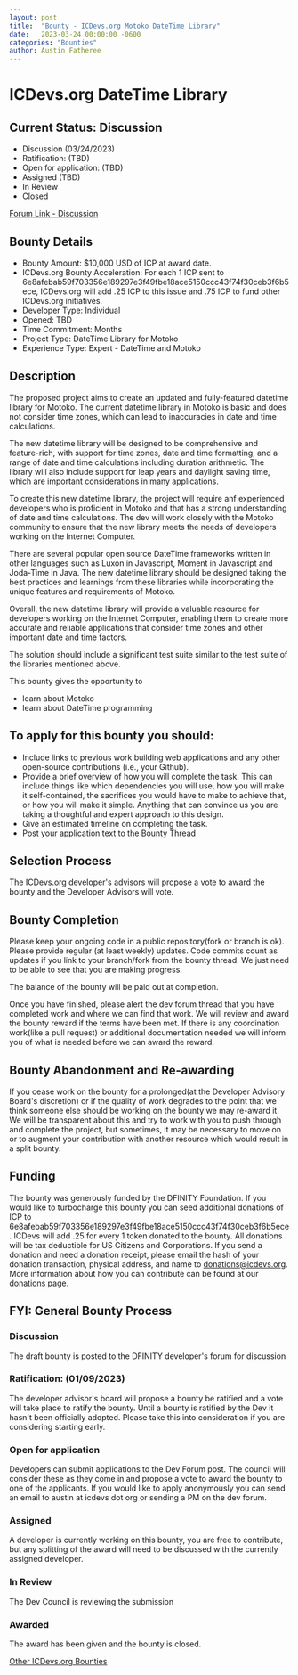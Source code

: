 ```yaml
---
layout: post
title:  "Bounty - ICDevs.org Motoko DateTime Library"
date:   2023-03-24 00:00:00 -0600
categories: "Bounties"
author: Austin Fatheree
---
```


# ICDevs.org DateTime Library

## Current Status: Discussion

* Discussion (03/24/2023)
* Ratification: (TBD)
* Open for application: (TBD)
* Assigned (TBD)
* In Review 
* Closed 

[Forum Link - Discussion](https://forum.dfinity.org/t/proposed-icdevs-org-bounty-datetime-library-10-000/)

## Bounty Details

* Bounty Amount: $10,000 USD of ICP at award date.
* ICDevs.org Bounty Acceleration: For each 1 ICP sent to 6e8afebab59f703356e189297e3f49fbe18ace5150ccc43f74f30ceb3f6b5ece, ICDevs.org will add .25 ICP to this issue and .75 ICP to fund other ICDevs.org initiatives.
* Developer Type: Individual
* Opened: TBD
* Time Commitment: Months
* Project Type: DateTime Library for Motoko
* Experience Type: Expert - DateTime and Motoko

## Description

The proposed project aims to create an updated and fully-featured datetime library for Motoko. The current datetime library in Motoko is basic and does not consider time zones, which can lead to inaccuracies in date and time calculations. 

The new datetime library will be designed to be comprehensive and feature-rich, with support for time zones, date and time formatting, and a range of date and time calculations including duration arithmetic. The library will also include support for leap years and daylight saving time, which are important considerations in many applications.

To create this new datetime library, the project will require anf experienced developers who is proficient in Motoko and that has a strong understanding of date and time calculations. The dev will work closely with the Motoko community to ensure that the new library meets the needs of developers working on the Internet Computer.

There are several popular open source DateTime frameworks written in other languages such as Luxon in Javascript, Moment in Javascript and Joda-Time in Java. The new datetime library should be designed taking the best practices and learnings from these libraries while incorporating the unique features and requirements of Motoko.

Overall, the new datetime library will provide a valuable resource for developers working on the Internet Computer, enabling them to create more accurate and reliable applications that consider time zones and other important date and time factors.

The solution should include a significant test suite similar to the test suite of the libraries mentioned above.

This bounty gives the opportunity to

* learn about Motoko
* learn about DateTime programming


## To apply for this bounty you should:

* Include links to previous work building web applications and any other open-source contributions (i.e., your Github).
* Provide a brief overview of how you will complete the task. This can include things like which dependencies you will use, how you will make it self-contained, the sacrifices you would have to make to achieve that, or how you will make it simple. Anything that can convince us you are taking a thoughtful and expert approach to this design.
* Give an estimated timeline on completing the task.
* Post your application text to the Bounty Thread

## Selection Process

The ICDevs.org developer's advisors will propose a vote to award the bounty and the Developer Advisors will vote.

## Bounty Completion

Please keep your ongoing code in a public repository(fork or branch is ok). Please provide regular (at least weekly) updates.  Code commits count as updates if you link to your branch/fork from the bounty thread.  We just need to be able to see that you are making progress.

The balance of the bounty will be paid out at completion.

Once you have finished, please alert the dev forum thread that you have completed work and where we can find that work.  We will review and award the bounty reward if the terms have been met.  If there is any coordination work(like a pull request) or additional documentation needed we will inform you of what is needed before we can award the reward.

## Bounty Abandonment and Re-awarding

If you cease work on the bounty for a prolonged(at the Developer Advisory Board's discretion) or if the quality of work degrades to the point that we think someone else should be working on the bounty we may re-award it.  We will be transparent about this and try to work with you to push through and complete the project, but sometimes, it may be necessary to move on or to augment your contribution with another resource which would result in a split bounty.

## Funding

The bounty was generously funded by the DFINITY Foundation. If you would like to turbocharge this bounty you can seed additional donations of ICP to 6e8afebab59f703356e189297e3f49fbe18ace5150ccc43f74f30ceb3f6b5ece.  ICDevs will add .25 for every 1 token donated to the bounty.  All donations will be tax deductible for US Citizens and Corporations.  If you send a donation and need a donation receipt, please email the hash of your donation transaction, physical address, and name to donations@icdevs.org.  More information about how you can contribute can be found at our [donations page](https://icdevs.org/donations.html).


## FYI: General Bounty Process

### Discussion

The draft bounty is posted to the DFINITY developer's forum for discussion

### Ratification: (01/09/2023)

The developer advisor's board will propose a bounty be ratified and a vote will take place to ratify the bounty.  Until a bounty is ratified by the Dev it hasn't been officially adopted. Please take this into consideration if you are considering starting early.

### Open for application

Developers can submit applications to the Dev Forum post.  The council will consider these as they come in and propose a vote to award the bounty to one of the applicants.  If you would like to apply anonymously you can send an email to austin at icdevs dot org or sending a PM on the dev forum.

### Assigned

A developer is currently working on this bounty, you are free to contribute, but any splitting of the award will need to be discussed with the currently assigned developer.

### In Review

The Dev Council is reviewing the submission

### Awarded

The award has been given and the bounty is closed.


[Other ICDevs.org Bounties](https://icdevs.org/bounties.html)

